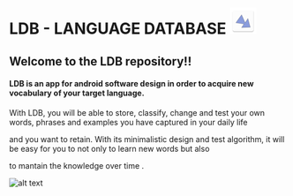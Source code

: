 # LDB - LANGUAGE DATABASE ![alt text](app/src/main/res/mipmap-mdpi/ic_launcher.png)


## Welcome to the LDB repository!! 

 #### LDB is an app for android software design in order to acquire new vocabulary of your target language.
 

With LDB, you will be able to store, classify, change and test your own words, phrases and examples you have captured in your daily life 

and you want to retain. With its minimalistic design and test algorithm, it will be easy for you to not only to learn new words but also

to mantain the knowledge over time . 

![alt text](files/screenshots/cats.jpeg=250x)








